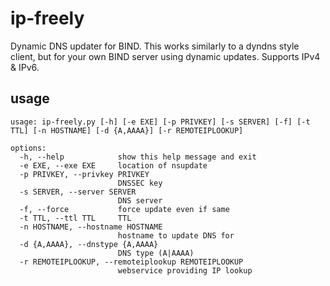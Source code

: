 ip-freely
=========

Dynamic DNS updater for BIND. This works similarly to a dyndns style client, but for your own BIND server using dynamic updates. Supports IPv4 & IPv6.

usage
-----

    usage: ip-freely.py [-h] [-e EXE] [-p PRIVKEY] [-s SERVER] [-f] [-t TTL] [-n HOSTNAME] [-d {A,AAAA}] [-r REMOTEIPLOOKUP]
    
    options:
      -h, --help            show this help message and exit
      -e EXE, --exe EXE     location of nsupdate
      -p PRIVKEY, --privkey PRIVKEY
                            DNSSEC key
      -s SERVER, --server SERVER
                            DNS server
      -f, --force           force update even if same
      -t TTL, --ttl TTL     TTL
      -n HOSTNAME, --hostname HOSTNAME
                            hostname to update DNS for
      -d {A,AAAA}, --dnstype {A,AAAA}
                            DNS type (A|AAAA)
      -r REMOTEIPLOOKUP, --remoteiplookup REMOTEIPLOOKUP
                            webservice providing IP lookup
